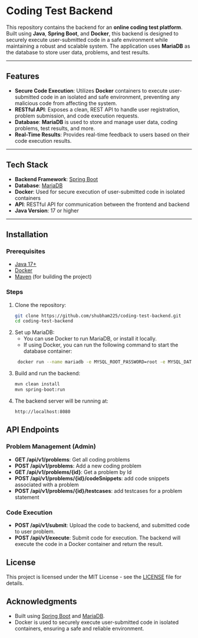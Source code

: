 # Coding Test Backend

This repository contains the backend for an **online coding test platform**. Built using **Java**, **Spring Boot**, and **Docker**, this backend is designed to securely execute user-submitted code in a safe environment while maintaining a robust and scalable system. The application uses **MariaDB** as the database to store user data, problems, and test results.

---

## Features

- **Secure Code Execution**: Utilizes **Docker** containers to execute user-submitted code in an isolated and safe environment, preventing any malicious code from affecting the system.
- **RESTful API**: Exposes a clean, REST API to handle user registration, problem submission, and code execution requests.
- **Database**: **MariaDB** is used to store and manage user data, coding problems, test results, and more.
- **Real-Time Results**: Provides real-time feedback to users based on their code execution results.

---

## Tech Stack

- **Backend Framework**: [Spring Boot](https://spring.io/projects/spring-boot)
- **Database**: [MariaDB](https://mariadb.org/)
- **Docker**: Used for secure execution of user-submitted code in isolated containers
- **API**: RESTful API for communication between the frontend and backend
- **Java Version**: 17 or higher

---

## Installation

### Prerequisites
- [Java 17+](https://openjdk.java.net/)
- [Docker](https://www.docker.com/)
- [Maven](https://maven.apache.org/) (for building the project)

### Steps

1. Clone the repository:
   ```bash
   git clone https://github.com/shubham225/coding-test-backend.git
   cd coding-test-backend
   ```
2. Set up MariaDB:
   - You can use Docker to run MariaDB, or install it locally.
   - If using Docker, you can run the following command to start the database container:
   ```bash
    docker run --name mariadb -e MYSQL_ROOT_PASSWORD=root -e MYSQL_DATABASE=coding_test -p 3306:3306 -d mariadb:latest
    ```
3. Build and run the backend:
    ```bash
    mvn clean install
    mvn spring-boot:run
   ```
4. The backend server will be running at:
    ```
   http://localhost:8080
   ```
## API Endpoints

### Problem Management (Admin)

- **GET /api/v1/problems**: Get all coding problems
- **POST /api/v1/problems**: Add a new coding problem
- **GET /api/v1/problems/{id}**: Get a problem by Id
- **POST /api/v1/problems/{id}/codeSnippets**: add code snippets associated with a problem
- **POST /api/v1/problems/{id}/testcases**: add testcases for a problem statement

### Code Execution

- **POST /api/v1/submit**: Upload the code to backend, and submitted code to user problem.
- **POST /api/v1/execute**: Submit code for execution. The backend will execute the code in a Docker container and return the result.

## License
This project is licensed under the MIT License - see the [LICENSE](LICENSE) file for details.

## Acknowledgments

- Built using [Spring Boot](https://spring.io/projects/spring-boot) and [MariaDB](https://mariadb.org/).
- Docker is used to securely execute user-submitted code in isolated containers, ensuring a safe and reliable environment.